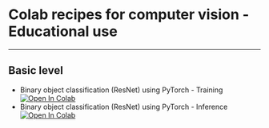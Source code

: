 # Colab recipes for computer vision - Educational use

---

## Basic level
- Binary object classification (ResNet) using PyTorch - Training [![Open In Colab](https://colab.research.google.com/assets/colab-badge.svg)](https://colab.research.google.com/drive/1pRrX-2D5QOoLG4uzC58YFMm8wtCwmaJk?usp=sharing)
- Binary object classification (ResNet) using PyTorch - Inference [![Open In Colab](https://colab.research.google.com/assets/colab-badge.svg)](https://colab.research.google.com/drive/1cobRaHYrubud9-8BgjEnce-8957d5_5y?usp=sharing)
